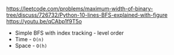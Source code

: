 https://leetcode.com/problems/maximum-width-of-binary-tree/discuss/726732/Python-10-lines-BFS-explained-with-figure
​
https://youtu.be/qCAbp1f9T5o
​
- Simple BFS with index tracking - level order
- Time - `O(n)`
- Space - `O(h)`